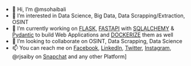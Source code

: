 - 👋 Hi, I’m @msohaibali
- 👀 I’m interested in Data Science, Big Data, Data Scrapping/Extraction, OSINT
- 🌱 I’m currently working on [FLASK](https://flask.palletsprojects.com/), [FASTAPI](https://fastapi.tiangolo.com/) with [SQLALCHEMY](https://sqlalchemy.org/) & [Pydantic](https://pydantic-docs.helpmanual.io/) to build Web Applications and [DOCKERIZE](https://www.docker.com/) them as well
- 💞️ I’m looking to collaborate on OSINT, Data Scrapping, Data Science
- 📫 You can reach me on [Facebook](https://www.facebook/com/iamsaiby), [LinkedIn](https://www.linkedin.com/in/msohaibali), [Twitter](https://www.twitter.com/RjSaiby), [Instagram](https://www.instagram.com/rjsaiby), @rjsaiby on [Snapchat](https://www.snapchat.com/) and any other Platform]

<!---
msohaibali/msohaibali is a ✨ special ✨ repository because its `README.md` (this file) appears on your GitHub profile.
You can click the Preview link to take a look at your changes.
--->
